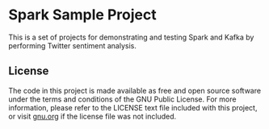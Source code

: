 # Spark Sample Project #

This is a set of projects for demonstrating and testing Spark and Kafka by
performing Twitter sentiment analysis.

## License ##

The code in this project is made available as free and open source software
under the terms and conditions of the GNU Public License. For more information,
please refer to the LICENSE text file included with this project, or visit
[gnu.org][1] if the license file was not included.

[1]: http://www.gnu.org/licenses/gpl.html
